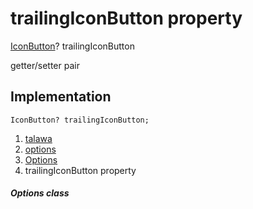 
<div>

# trailingIconButton property

</div>


[IconButton](https://api.flutter.dev/flutter/material/IconButton-class.html)?
trailingIconButton


getter/setter pair




## Implementation

``` language-dart
IconButton? trailingIconButton;
```







1.  [talawa](../../index.html)
2.  [options](../../models_options_options/)
3.  [Options](../../models_options_options/Options-class.html)
4.  trailingIconButton property

##### Options class







